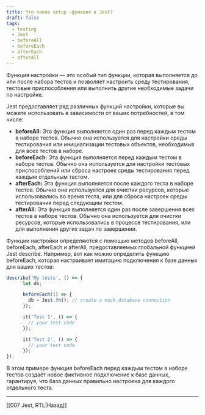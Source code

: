 ```yaml
---
title: Что такое setup -функция в Jest?
draft: false
tags:
  - testing
  - Jest
  - beforeAll
  - beforeEach
  - afterEach
  - afterAll
---
```

Функция настройки — это особый тип функции, которая выполняется до или после набора тестов и позволяет настроить среду тестирования, тестовые приспособления или выполнить другие необходимые задачи по настройке.

Jest предоставляет ряд различных функций настройки, которые вы можете использовать в зависимости от ваших потребностей, в том числе:

- **beforeAll:** Эта функция выполняется один раз перед каждым тестом в наборе тестов. Обычно она используется для настройки среды тестирования или инициализации тестовых объектов, необходимых для всех тестов в наборе.
- **beforeEach:** Эта функция выполняется перед каждым тестом в наборе тестов. Обычно она используется для настройки тестовых приспособлений или сброса настроек среды тестирования перед каждым отдельным тестом.
- **afterEach:** Эта функция выполняется после каждого теста в наборе тестов. Обычно она используется для очистки ресурсов, которые использовались во время теста, или для сброса настроек среды тестирования перед следующим тестом.
- **afterAll:** Эта функция выполняется один раз после завершения всех тестов в наборе тестов. Обычно она используется для очистки ресурсов, которые использовались в процессе тестирования, или для выполнения других задач по завершении.

Функции настройки определяются с помощью методов beforeAll, beforeEach, afterEach и afterAll, предоставляемых глобальной функцией Jest describe. Например, вот как можно определить функцию beforeEach, которая настраивает имитацию подключения к базе данных для ваших тестов:

```javascript
describe('My tests', () => {
	  let db;

	  beforeEach(() => {
	    db = Jest.fn(); // create a mock database connection
	  });

	  it('Test 1', () => {
	    // your test code
	  });

	  it('Test 2', () => {
	    // your test code
	  });
});
```

В этом примере функция beforeEach перед каждым тестом в наборе тестов создаёт новое фиктивное подключение к базе данных, гарантируя, что база данных правильно настроена для каждого отдельного теста.

____

[[007 Jest, RTL|Назад]]